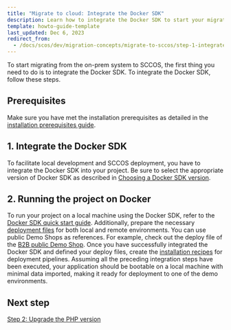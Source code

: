 ```yaml
---
title: "Migrate to cloud: Integrate the Docker SDK"
description: Learn how to integrate the Docker SDK to start your migration to Spryker Cloud Commerce OS.
template: howto-guide-template
last_updated: Dec 6, 2023
redirect_from:
  - /docs/scos/dev/migration-concepts/migrate-to-sccos/step-1-integrate-the-docker-sdk.html
---
```


To start migrating from the on-prem system to SCCOS, the first thing you need to do is to integrate the Docker SDK. To integrate the Docker SDK, follow these steps.

## Prerequisites
Make sure you have met the installation prerequisites as detailed in the [installation prerequisites guide](/docs/dg/dev/set-up-spryker-locally/install-spryker/install-docker-prerequisites/install-docker-prerequisites-on-macos.html).

## 1. Integrate the Docker SDK
To facilitate local development and SCCOS deployment, you have to integrate the Docker SDK into your project. Be sure to select the appropriate version of Docker SDK as described in [Choosing a Docker SDK version](/docs/dg/dev/sdks/the-docker-sdk/choosing-a-docker-sdk-version.html).

## 2. Running the project on Docker
To run your project on a local machine using the Docker SDK, refer to the [Docker SDK quick start guide](/docs/dg/dev/sdks/the-docker-sdk/docker-sdk-quick-start-guide.html). Additionally, prepare the necessary [deployment files](/docs/dg/dev/sdks/the-docker-sdk/deploy-file/deploy-file.html) for both local and remote environments. You can use public Demo Shops as references. For example, check out the deploy file of the [B2B public Demo Shop](https://github.com/spryker-shop/b2b-demo-shop/blob/master/deploy.dev.yml).
Once you have successfully integrated the Docker SDK and defined your deploy files, create the [installation recipes](/docs/dg/dev/sdks/the-docker-sdk/installation-recipes-of-deployment-pipelines.html) for deployment pipelines. Assuming all the preceding integration steps have been executed, your application should be bootable on a local machine with minimal data imported, making it ready for deployment to one of the demo environments.

## Next step
[Step 2: Upgrade the PHP version](/docs/dg/dev/upgrade-and-migrate/migrate-to-cloud/migrate-to-cloud-upgrade-the-php-version.html)
